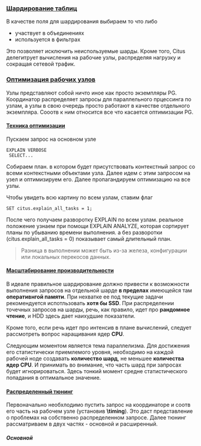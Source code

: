 ### [Шардирование таблиц](https://docs.citusdata.com/en/v12.0/performance/performance_tuning.html#table-distribution-and-shards)
В качестве поля для шардирования выбираем то что либо
* участвует в объединениях
* используется в фильтрах

Это позволяет исключить неиспользуемые шарды. 
Кроме того, Citus делегитрует вычисления на рабочие узлы, распределяя нагрузку и сокращая сетевой трафик.

### [Оптимизация рабочих узлов](https://docs.citusdata.com/en/v12.0/performance/performance_tuning.html#postgresql-tuning)
Узлы представляют собой ничто иное как просто экземпляры PG. Координатор распределяет запросы для параллельного прцессинга по узлам, а узлы в свою очередь просто работают в качестве отдельного экземпляра.
Сооотв к ним относится все что касается оптимизации PG.

#### [Техника оптимизации](https://docs.citusdata.com/en/v12.0/performance/performance_tuning.html#postgresql-tuning)
Пускаем запрос на основном узле
```
EXPLAIN VERBOSE
 SELECT...
```
Собираем план. в котором будет присутствовать контекстный запрос со всеми контекстными объектами узла.
Далее идем с этим запросом на узел и оптимизируем его. Далее пропагандируем оптимизацию на все узлы.

Чтобы увидеть всю картину по всем узлам, ставим флаг
```
SET citus.explain_all_tasks = 1;
```
После чего получаем разворотку EXPLAIN по всем узлам.
реальное положение узнаем при помощи EXPLAIN ANALYZE, которая сортирует планы по убыванию времени выполнения. а без разворотки (citus.explain_all_tasks = 0) показывает самый длительный план.

> Разница в выполнении может быть из-за железа, конфигурации или локальных перекосов данных.

#### [Масштабирование производительности](https://docs.citusdata.com/en/v12.0/performance/performance_tuning.html#scaling-out-performance)
В идеале правильное шардирование должно привести к возможности выполнения запросов на отдельной шарде **в пределах** имеющейся там **оперативнгой памяти**. При нехватке ее под текущие задачи рекомендуется испотльзовать **хотя бы SSD**.
При распределении точечных запросов на шарды, речь, как правило, идет про **рандомное чтение**, и HDD здесь дает наихудшие показатели.

Кроме того, если речь идет про интенсив в плане вычислений, следует рассмотреть вопрос наращивания ядер **CPU**.

Следующим моментом является тема параллелизма. Для достижения его статистически приемлемого уровня, необходимо на каждой рабочей ноде создавать **количество шард**, не меньшее **количества ядер CPU**. И принимать во внимание, что часть шард при запросах будет игнорироваться. Здесь тонкий момент средне статистического попадания в оптимальное значение.

#### [Распределенный тюнинг](https://docs.citusdata.com/en/v12.0/performance/performance_tuning.html#distributed-query-performance-tuning)
Первоначально необхлодимо пустить запрос на координаторе и соотв его часть на рабочем узле (установив **\timing**). Это даст представление о проблемах на собственно распределенном запросе.
Далее тюнинг рассматриваем в двух частях - основной и расширенный.

##### Основной




















